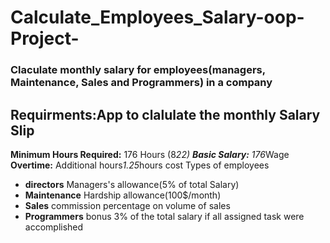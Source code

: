 # Calculate_Employees_Salary-oop-Project-
### Claculate monthly salary for employees(managers, Maintenance, Sales and Programmers) in a company

## Requirments:App to clalulate the monthly Salary Slip
**Minimum Hours Required:** 176 Hours (8*22)
**Basic Salary:** 176*Wage
**Overtime:** Additional hours*1.25*hours cost
Types of employees
- **directors**
Managers's allowance(5% of total Salary)
- **Maintenance**
Hardship allowance(100$/month)
- **Sales**
commission percentage on volume of sales
- **Programmers**
bonus 3% of the total salary if all assigned task were accomplished
